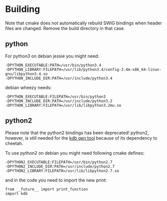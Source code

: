# Building

Note that cmake does *not* automatically rebuild SWIG bindings
when header files are changed. Remove the build directory
in that case.

## python

For python3 on debian jessie you might need:

	-DPYTHON_EXECUTABLE:PATH=/usr/bin/python3.4
	-DPYTHON_LIBRARY:FILEPATH=/usr/lib/python3.4/config-3.4m-x86_64-linux-gnu/libpython3.4.so
	-DPYTHON_INCLUDE_DIR:PATH=/usr/include/python3.4

debian wheezy needs:

	-DPYTHON_EXECUTABLE:FILEPATH=/usr/bin/python3
	-DPYTHON_INCLUDE_DIR:PATH=/usr/include/python3.2
	-DPYTHON_LIBRARY:FILEPATH=/usr/lib/libpython3.2mu.so

## python2

Please note that the python2 bindings has been deprecated!
python2, however, is still needed for the
[kdb gen tool](/src/tools/gen/gen)
because of its dependency to cheetah.

To use python2 on debian you might need following cmake defines:

	-DPYTHON2_EXECUTABLE:FILEPATH=/usr/bin/python2.7
	-DPYTHON2_INCLUDE_DIR:PATH=/usr/include/python2.7
	-DPYTHON2_LIBRARY:FILEPATH=/usr/lib/libpython2.7.so

and in the code you need to import the new print:

	from __future__ import print_function
	import kdb
